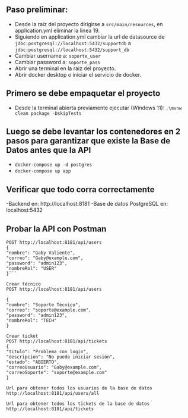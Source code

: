 ## Paso preliminar:
* Desde la raiz del proyecto dirigirse a `src/main/resources`, en application.yml eliminar la linea 19.
* Siguiendo en application.yml cambiar la url de datasource de `jdbc:postgresql://localhost:5432/supportdb` a `jdbc:postgresql://localhost:5432/support_db`
* Cambiar username a: `soporte_user`
* Cambiar password a: `soporte_pass`
* Abrir una terminal en la raiz del proyecto.
* Abrir docker desktop o iniciar el servicio de docker.
  

## Primero se debe empaquetar el proyecto
* Desde la terminal abierta previamente ejecutar (Windows 11): `.\mvnw clean package -DskipTests`

## Luego se debe levantar los contenedores en 2 pasos para garantizar que existe la Base de Datos antes que la API
- `docker-compose up -d postgres`
- `docker-compose up app`


## Verificar que todo corra correctamente
-Backend en: http://localhost:8181
-Base de datos PostgreSQL en: localhost:5432


## Probar la API con Postman

```Crear usuario
POST http://localhost:8181/api/users
{
"nombre": "Gaby Valiente",
"correo": "Gaby@example.com",
"password": "admin123",
"nombreRol": "USER"
}```

Crear técnico
POST http://localhost:8181/api/users

{
"nombre": "Soporte Técnico",
"correo": "soporte@example.com",
"password": "admin123",
"nombreRol": "TECH"
}

Crear ticket
POST http://localhost:8181/api/tickets
{
"titulo": "Problema con login",
"descripcion": "No puedo iniciar sesión",
"estado": "ABIERTO",
"correoUsuario": "Gaby@example.com",
"correoSoporte": "soporte@example.com"
}

Url para obtener todos los usuarios de la base de datos
http://localhost:8181/api/users/all 

Url para obtener todos los tickets de la base de datos
http://localhost:8181/api/tickets
```


